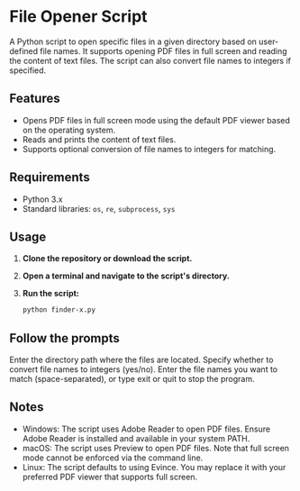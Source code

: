 # File Opener Script

A Python script to open specific files in a given directory based on user-defined file names. It supports opening PDF files in full screen and reading the content of text files. The script can also convert file names to integers if specified.

## Features

- Opens PDF files in full screen mode using the default PDF viewer based on the operating system.
- Reads and prints the content of text files.
- Supports optional conversion of file names to integers for matching.

## Requirements

- Python 3.x
- Standard libraries: `os`, `re`, `subprocess`, `sys`

## Usage

1. **Clone the repository or download the script.**
2. **Open a terminal and navigate to the script's directory.**
3. **Run the script:**

   ```bash
   python finder-x.py
   ```
   
## Follow the prompts
Enter the directory path where the files are located.
Specify whether to convert file names to integers (yes/no).
Enter the file names you want to match (space-separated), or type exit or quit to stop the program.


## Notes
- Windows: The script uses Adobe Reader to open PDF files. Ensure Adobe Reader is installed and available in your system PATH.
- macOS: The script uses Preview to open PDF files. Note that full screen mode cannot be enforced via the command line.
- Linux: The script defaults to using Evince. You may replace it with your preferred PDF viewer that supports full screen.
